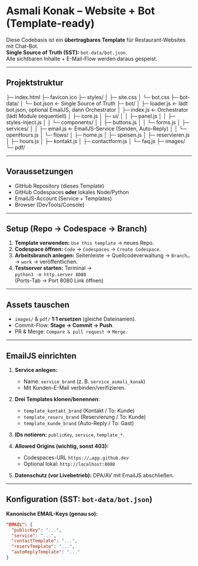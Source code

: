 # Asmali Konak – Website + Bot (Template-ready)

Diese Codebasis ist ein **übertragbares Template** für Restaurant-Websites mit Chat-Bot.  
**Single Source of Truth (SST):** `bot-data/bot.json`.  
Alle sichtbaren Inhalte + E-Mail-Flow werden daraus gespeist.

---

## Projektstruktur

├─ index.html
├─ favicon.ico
├─ styles/
│ ├─ site.css
│ └─ bot.css
├─ bot-data/
│ └─ bot.json ← Single Source of Truth
├─ bot/
│ ├─ loader.js ← lädt bot.json, optional EmailJS, dann Orchestrator
│ ├─ index.js ← Orchestrator (lädt Module sequentiell)
│ ├─ core.js
│ ├─ ui/
│ │ ├─ panel.js
│ │ ├─ styles-inject.js
│ │ └─ components/
│ │ ├─ buttons.js
│ │ └─ forms.js
│ ├─ services/
│ │ ├─ email.js ← EmailJS-Service (Senden, Auto-Reply)
│ │ └─ openHours.js
│ └─ flows/
│ ├─ home.js
│ ├─ speisen.js
│ ├─ reservieren.js
│ ├─ hours.js
│ ├─ kontakt.js
│ ├─ contactform.js
│ └─ faq.js
├─ images/
└─ pdf/


---

## Voraussetzungen

- GitHub Repository (dieses Template)
- GitHub Codespaces **oder** lokales Node/Python
- EmailJS-Account (Service + Templates)
- Browser (DevTools/Console)

---

## Setup (Repo → Codespace → Branch)

1. **Template verwenden:** `Use this template` → neues Repo.
2. **Codespace öffnen:** `Code` → `Codespaces` → `Create Codespace`.
3. **Arbeitsbranch anlegen:** Seitenleiste → Quellcodeverwaltung → `Branch…` → `work` → veröffentlichen.
4. **Testserver starten:** Terminal →  
   `python3 -m http.server 8080`  
   (Ports-Tab → Port 8080 Link öffnen)

---

## Assets tauschen

- `images/` & `pdf/` **1:1 ersetzen** (gleiche Dateinamen).
- Commit-Flow: **Stage → Commit → Push**.
- PR & Merge: `Compare & pull request` → `Merge`.

---

## EmailJS einrichten

1. **Service anlegen:**  
   - Name: `service_brand` (z. B. `service_asmali_konak`)  
   - Mit Kunden-E-Mail verbinden/verifizieren.

2. **Drei Templates klonen/benennen:**  
   - `template_kontakt_brand` (Kontakt / To: Kunde)  
   - `template_reserv_brand`  (Reservierung / To: Kunde)  
   - `template_kunde_brand`   (Auto-Reply / To: Gast)

3. **IDs notieren:** `publicKey`, `service`, `template_*`.

4. **Allowed Origins (wichtig, sonst 403):**  
   - Codespaces-URL `https://…app.github.dev`  
   - Optional lokal: `http://localhost:8080`

5. **Datenschutz (vor Livebetrieb):** DPA/AV mit EmailJS abschließen.

---

## Konfiguration (SST: `bot-data/bot.json`)

**Kanonische EMAIL-Keys (genau so):**
```json
"EMAIL": {
  "publicKey": "...",
  "service": "...",
  "contactTemplate": "...",
  "reservTemplate": "...",
  "autoReplyTemplate": "..."
}
